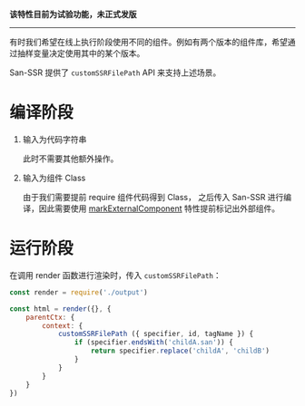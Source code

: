 **该特性目前为试验功能，未正式发版**

***

有时我们希望在线上执行阶段使用不同的组件。例如有两个版本的组件库，希望通过抽样变量决定使用其中的某个版本。

San-SSR 提供了 `customSSRFilePath` API 来支持上述场景。

# 编译阶段

1. 输入为代码字符串

    此时不需要其他额外操作。

2. 输入为组件 Class

    由于我们需要提前 require 组件代码得到 Class， 之后传入 San-SSR 进行编译，因此需要使用 [markExternalComponent](./使用-markExternalComponent-特性进行编译.md) 特性提前标记出外部组件。

# 运行阶段

在调用 render 函数进行渲染时，传入 `customSSRFilePath`：

```javascript
const render = require('./output')

const html = render({}, {
    parentCtx: {
        context: {
            customSSRFilePath ({ specifier, id, tagName }) {
                if (specifier.endsWith('childA.san')) {
                    return specifier.replace('childA', 'childB')
                }
            }
        }
    }
})
```